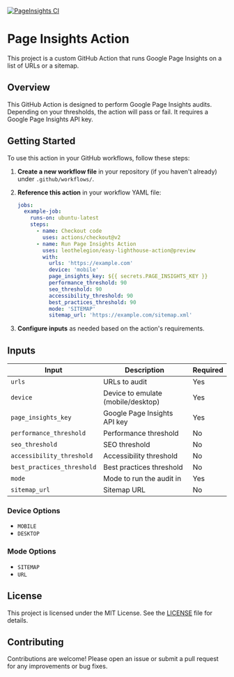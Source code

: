 [![PageInsights CI](https://github.com/LeoTheLegion/easy-lighthouse-action/actions/workflows/main.yml/badge.svg)](https://github.com/LeoTheLegion/easy-lighthouse-action/actions/workflows/main.yml)

# Page Insights Action

This project is a custom GitHub Action that runs Google Page Insights on a list of URLs or a sitemap.

## Overview

This GitHub Action is designed to perform Google Page Insights audits. Depending on your thresholds, the action will pass or fail. It requires a Google Page Insights API key.

## Getting Started

To use this action in your GitHub workflows, follow these steps:

1. **Create a new workflow file** in your repository (if you haven't already) under `.github/workflows/`.
2. **Reference this action** in your workflow YAML file:

   ```yaml
   jobs:
     example-job:
       runs-on: ubuntu-latest
       steps:
         - name: Checkout code
           uses: actions/checkout@v2
         - name: Run Page Insights Action
           uses: leothelegion/easy-lighthouse-action@preview
           with:
             urls: 'https://example.com'
             device: 'mobile'
             page_insights_key: ${{ secrets.PAGE_INSIGHTS_KEY }}
             performance_threshold: 90
             seo_threshold: 90
             accessibility_threshold: 90
             best_practices_threshold: 90
             mode: 'SITEMAP'
             sitemap_url: 'https://example.com/sitemap.xml'
   ```

3. **Configure inputs** as needed based on the action's requirements.

## Inputs

| Input                      | Description                             | Required |
|----------------------------|-----------------------------------------|----------|
| `urls`                     | URLs to audit                           | Yes      |
| `device`                   | Device to emulate (mobile/desktop)      | Yes      |
| `page_insights_key`        | Google Page Insights API key            | Yes      |
| `performance_threshold`    | Performance threshold                   | No       |
| `seo_threshold`            | SEO threshold                           | No       |
| `accessibility_threshold`  | Accessibility threshold                 | No       |
| `best_practices_threshold` | Best practices threshold                | No       |
| `mode`                     | Mode to run the audit in                | Yes      |
| `sitemap_url`              | Sitemap URL                             | No       |

### Device Options

- `MOBILE`
- `DESKTOP`

### Mode Options

- `SITEMAP`
- `URL`

## License

This project is licensed under the MIT License. See the [LICENSE](LICENSE) file for details.

## Contributing

Contributions are welcome! Please open an issue or submit a pull request for any improvements or bug fixes.